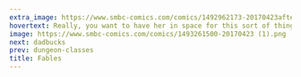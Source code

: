 ```yaml
---
extra_image: https://www.smbc-comics.com/comics/1492962173-20170423after.png
hovertext: Really, you want to have her in space for this sort of thing, but the detection apparatus is worse when it's dead.
image: https://www.smbc-comics.com/comics/1493261500-20170423 (1).png
next: dadbucks
prev: dungeon-classes
title: Fables
---
```

